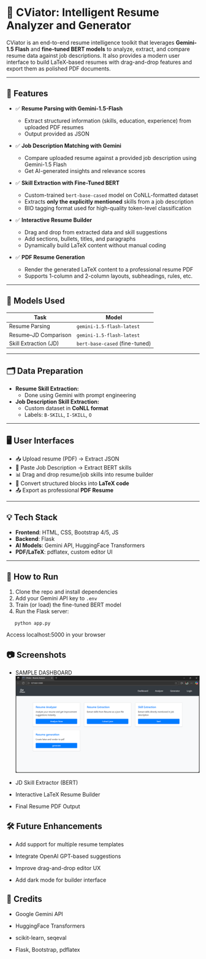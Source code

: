 # 📄 CViator: Intelligent Resume Analyzer and Generator

CViator is an end-to-end resume intelligence toolkit that leverages **Gemini-1.5 Flash** and **fine-tuned BERT models** to analyze, extract, and compare resume data against job descriptions. It also provides a modern user interface to build LaTeX-based resumes with drag-and-drop features and export them as polished PDF documents.

---

## 🚀 Features

- ✅ **Resume Parsing with Gemini-1.5-Flash**
  - Extract structured information (skills, education, experience) from uploaded PDF resumes
  - Output provided as JSON

- ✅ **Job Description Matching with Gemini**
  - Compare uploaded resume against a provided job description using Gemini-1.5 Flash
  - Get AI-generated insights and relevance scores

- ✅ **Skill Extraction with Fine-Tuned BERT**
  - Custom-trained `bert-base-cased` model on CoNLL-formatted dataset
  - Extracts **only the explicitly mentioned** skills from a job description
  - BIO tagging format used for high-quality token-level classification

- ✅ **Interactive Resume Builder**
  - Drag and drop from extracted data and skill suggestions
  - Add sections, bullets, titles, and paragraphs
  - Dynamically build LaTeX content without manual coding

- ✅ **PDF Resume Generation**
  - Render the generated LaTeX content to a professional resume PDF
  - Supports 1-column and 2-column layouts, subheadings, rules, etc.

---

## 🧠 Models Used

| Task                    | Model                       |
|-------------------------|-----------------------------|
| Resume Parsing          | `gemini-1.5-flash-latest`   |
| Resume–JD Comparison    | `gemini-1.5-flash-latest`   |
| Skill Extraction (JD)   | `bert-base-cased` (fine-tuned) |

---

## 🗂️ Data Preparation

- **Resume Skill Extraction:**
  - Done using Gemini with prompt engineering
- **Job Description Skill Extraction:**
  - Custom dataset in **CoNLL format**
  - Labels: `B-SKILL`, `I-SKILL`, `O`

---

## 🖥️ User Interfaces

- 📥 Upload resume (PDF) → Extract JSON
- 📝 Paste Job Description → Extract BERT skills
- 📊 Drag and drop resume/job skills into resume builder
- 📄 Convert structured blocks into **LaTeX code**
- 📤 Export as professional **PDF Resume**

---

## 💡 Tech Stack

- **Frontend**: HTML, CSS, Bootstrap 4/5, JS
- **Backend**: Flask
- **AI Models**: Gemini API, HuggingFace Transformers
- **PDF/LaTeX**: pdflatex, custom editor UI

---

## 📌 How to Run

1. Clone the repo and install dependencies
2. Add your Gemini API key to `.env`
3. Train (or load) the fine-tuned BERT model
4. Run the Flask server:
```bash
   python app.py
```


Access localhost:5000 in your browser

## 📷 Screenshots
- SAMPLE DASHBOARD
![](static/imgs/db.png)
- JD Skill Extractor (BERT)

- Interactive LaTeX Resume Builder

- Final Resume PDF Output

## 🛠️ Future Enhancements
- Add support for multiple resume templates

- Integrate OpenAI GPT-based suggestions

- Improve drag-and-drop editor UX

- Add dark mode for builder interface

## 🙌 Credits
- Google Gemini API

- HuggingFace Transformers

- scikit-learn, seqeval

- Flask, Bootstrap, pdflatex


